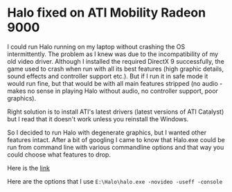 
Halo fixed on ATI Mobility Radeon 9000
===
I could run Halo running on my laptop without crashing the OS intermittently. The problem as I knew was due to the incompatibility of my old video driver. Although I installed the required DirectX 9 successfully, the game used to crash when run with all its best features (high graphic details, sound effects and controller support etc.). But if I run it in safe mode it would run fine, but that would be with all main features stripped (no audio - makes no sense in playing Halo without audio, no controller support, poor graphics).

Right solution is to install ATI's latest drivers (latest versions of ATI Catalyst) but I read that it doesn't work unless you reinstall the Windows.

So I decided to run Halo with degenerate graphics, but I wanted other features intact. After a bit of googling I came to know that Halo.exe could be run from command line with various commandline options and that way you could choose what features to drop.

Here is the [link](http://support.microsoft.com/kb/830487)

Here are the options that I use `E:\Halo\halo.exe -novideo -useff -console`
